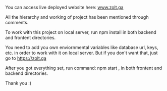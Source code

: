 You can access live deployed website here: www.zolt.ga

All the hierarchy and working of project has been mentioned through comments.

To work with this project on local server, run npm install in both backend and frontent directories.

You need to add you own enviornmental variables like database url, keys, etc. in order to work with it on local server.  But if you don't want that, just go to https://zolt.ga

After you got everything set, run command: npm start , in both frontent and backend directories.

Thank you :)
